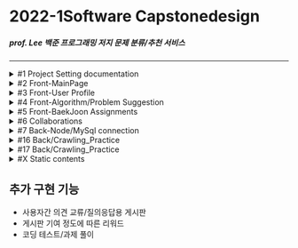 # 2022-1Software Capstonedesign
##### prof. Lee 백준 프로그래밍 저지 문제 분류/추천 서비스
* * *

<details><summary>#1 Project Setting documentation</summary>
  
  # 회의록  
  |회의 No.|회의내용|날짜|
  |--|--|--|
  |0. |팀 결성 및 역할 배분|2022-03-08|
  |1. |프로젝트 기획 및 구상 + [부가 기능](#추가-구현-기능)|2022-03-09|
  |2. |각 파트별 예제 연습|2022-03-11|
  |3. |기획안 토대 컴포넌트 기획/진행상황 공유|2022-03-15|
  |4. |화면 구상 기획, 레이아웃 작성|2022-03-18|
  |5. |작업 내용 공유/단체 스터디, 의견 교환|2022-03-21|
  |6. |_지도교수 피드백, 개발 방향성 수정_|2022-03-22|
  |7. |백-프론트 협업 회의|2022-03-23|
  |8. |_프론트엔드 user페이지 화면 개발 회의_|2022-03-27|
  |9. |_Back-크롤링 구상 및 테스트_|2022-03-29|
  |10. |정기 회의<br/>기획 보완/구현 계획 수립<br/>프레젠테이션 준비/계획서 작성|2022-03-30|
  |11. ||2022-03-00|
  - [JS 개발 환경 설정_기본](https://webnautes.tistory.com/1473)
  - [React 기본 세팅](https://blog.ull.im/engineering/2018/11/30/using-react-in-vs-code.html)
  - [React 기본 세팅시 오류](https://stackoverflow.com/questions/68857411/npm-warn-deprecated-tar2-2-2-this-version-of-tar-is-no-longer-supported-and-w)
  - [ ㄴ Solution 2](https://exerror.com/npm-warn-deprecated-tar2-2-2-this-version-of-tar-is-no-longer-supported-and-will-not-receive-security-updates-please-upgrade-asap/)
  - [React 터미널 권한 세팅](https://hellcoding.tistory.com/entry/VSCode-%EC%98%A4%EB%A5%98-%EC%9D%B4-%EC%8B%9C%EC%8A%A4%ED%85%9C%EC%97%90%EC%84%9C-%EC%8A%A4%ED%81%AC%EB%A6%BD%ED%8A%B8%EB%A5%BC-%EC%8B%A4%ED%96%89%ED%95%A0-%EC%88%98-%EC%97%86%EC%9C%BC%EB%AF%80%EB%A1%9C)
  
  </details>

<details><summary>#2 Front-MainPage</summary><div markdown="1">
  
  |문제점|해결방식|날짜|
  |--|--|--|
  |react의 <br>페이지간 이동 기능을 <br>알지 못함|Route로 경로를 정하고 <br>Link로 경로로 이동시키면 된다는 것을 깨달음 |2022-03-21|
  |login, main, signup의 <br>css가 모든 컴포넌트에 <br>중첩 적용되어 문제|전역 css인 common2.css는 .scss로 변경 후 <br>app.js에 적용하고 각 컴포넌트에 적용할 각 css들은 <br>scss로 변경 후 최상위 태그에 적용|2022-03-21|
  |react에서 table 안에 바로 tr 태그 사용 시 오류| table 안에 thead 태그 or tbody 태그를 쓰고 tr 태그를 사용해야 함<br> (이유 = React가 rerender를 진행할 때, DOM tree가 예상과는 달리 진행될 수 있으므로)|2022-03-22|
  
  </details>

<details><summary>#3 Front-User Profile</summary>
  
  |문제점|해결방식|날짜|
  |--|--|--|
  |iframe solved 연결 문제|solved의 유저페이지를 직접 연결하면 404 에러가 발생<br>solved의 유저페이지/history로 우회하여 문제 해결|2022-03-25|
  |iframe안의 크기를 페이지간 이동할 경우 일정하게 표시해야함|inline style의 height를 100vh로 설정하여 해결<br>vh = viewport height <br>현재 실행중인 스크린 크기에 맞춰 상대적 크기를 반환|2022-03-25|
  </details>

<details><summary>#4 Front-Algorithm/Problem Suggestion</summary>
  
  </details>

<details><summary>#5 Front-BaekJoon Assignments</summary>
  
  </details>

<details><summary>#6 Collaborations</summary>
  
  </details>
  
<details><summary>#7 Back-Node/MySql connection</summary><div markdown="1">
  
  |문제점|해결방식|날짜|
  |--|--|--|
  |1번 문제 <br>mysql 연동 문제|검색을 해보니 connection.end()를 사용하면 안되었는데 <br>connection.end()를 사용하여서현재 json으로 <br>값이 도출이 되지 않았습니다 그래서 <br>.end()를 주석처리 하고 진행하였다.|2022-03-21|
  |2번 문제 <br>pullrequest|새로운 브랜치를 만든 후(github상에 있지 않는) github remote를 하고, <br>필요파일을 만든다 그 후에 git pull origin main을 한다 그 이후에 vscode를 이용해서 <br>github pullrequest라는 플러그인을 이용하여 해결|2022-03-21|
  |3번 문제 <br>pullrequest|inflearn공부를 통하여 실습한 sql connect 풀 리퀘스트를 하려하였지만, <br>git pull에서부터 문제가 생겨서 <br>git pull origin main --allow-unrelated-histories로  연결하여서 해결하였다.|2022-03-22|
  |||2022-03-22|
  
  </details>
  
<details><summary>#16 Back/Crawling_Practice</summary><div markdown="1">
  
  |문제점|해결방식|날짜|
  |--|--|--|
  |1번 문제 크롤링 시<br>Jsoup 사용안될 때|https://mavenrepository.com<br>->org.jsoup 검색<br>->Jsoup Java HTML Parser<br>jsoup 최신버전 클릭<br>->pom.xml파일에br->dependencies에 추가하기|2022-03-25|
  |2번 문제 <br>백준 유저페이지<br>크롤링|맞은 문제, 시도했지만 맞추지 못한 문제,<br>번외 문제 등의 구분이<br>명확하지 않아서 헤매었지만,URL링크 자체를 변경하여 해결함|2022-03-27|
  
  </details>  
  
<details><summary>#17 Back/Crawling_Practice</summary><div markdown="1">
  
  |구현|구현 중점|담당자|
  |--|--|--|
  |익명|익명이되 비밀번호 설정 후 수정/작성자 확인 가능|이현복|
  
  |문제점|해결방식|날짜|
  |--|--|--|
  ||||
  
  </details>  
  
<details><summary>#X Static contents</summary>
  
  ### 개발 방향성
  - **알고리즘 카테고리별 문제 정렬/제공**(first) >> 알고리즘 추천(second)
  
  </details>

  
## 추가 구현 기능
- 사용자간 의견 교류/질의응답용 게시판  
- 게시판 기여 정도에 따른 리워드  
- 코딩 테스트/과제 풀이  
  
